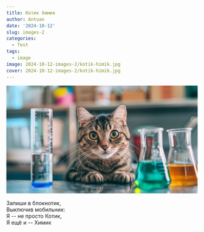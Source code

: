 ```yaml
---
title: Котик Химик
author: Antuan
date: '2024-10-12'
slug: images-2
categories:
  - Test
tags:
  - image
image: 2024-10-12-images-2/kotik-himik.jpg 
cover: 2024-10-12-images-2/kotik-himik.jpg 
---
```


![Котик Химик](/assets/images/2024-10-12-images-2/kotik-himik.jpg)

Запиши в блокнотик,  
Выключив мобильник:  
Я -- не просто Котик,  
Я ещё и -- Химик  
